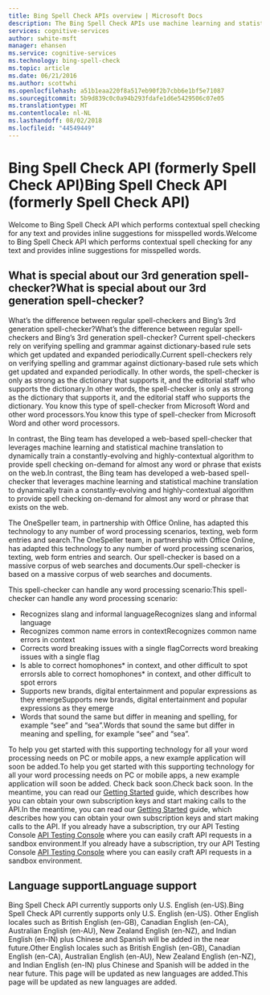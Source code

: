 ```yaml
---
title: Bing Spell Check APIs overview | Microsoft Docs
description: The Bing Spell Check APIs use machine learning and statistical machine translation for contextual spell checking and inline suggestions.
services: cognitive-services
author: swhite-msft
manager: ehansen
ms.service: cognitive-services
ms.technology: bing-spell-check
ms.topic: article
ms.date: 06/21/2016
ms.author: scottwhi
ms.openlocfilehash: a51b1eaa220f8a517eb90f2b7cbb6e1bf5e71087
ms.sourcegitcommit: 5b9d839c0c0a94b293fdafe1d6e5429506c07e05
ms.translationtype: MT
ms.contentlocale: nl-NL
ms.lasthandoff: 08/02/2018
ms.locfileid: "44549449"
---
```

# <a name="bing-spell-check-api-formerly-spell-check-api"></a><span data-ttu-id="c389b-103">Bing Spell Check API (formerly Spell Check API)</span><span class="sxs-lookup"><span data-stu-id="c389b-103">Bing Spell Check API (formerly Spell Check API)</span></span>

<span data-ttu-id="c389b-104">Welcome to Bing Spell Check API which performs contextual spell checking for any text and provides inline suggestions for misspelled words.</span><span class="sxs-lookup"><span data-stu-id="c389b-104">Welcome to Bing Spell Check API which performs contextual spell checking for any text and provides inline suggestions for misspelled words.</span></span>

## <a name="what-is-special-about-our-3rd-generation-spell-checker"></a><span data-ttu-id="c389b-105">What is special about our 3rd generation spell-checker?</span><span class="sxs-lookup"><span data-stu-id="c389b-105">What is special about our 3rd generation spell-checker?</span></span>

<span data-ttu-id="c389b-106">What’s the difference between regular spell-checkers and Bing’s 3rd generation spell-checker?</span><span class="sxs-lookup"><span data-stu-id="c389b-106">What’s the difference between regular spell-checkers and Bing’s 3rd generation spell-checker?</span></span> <span data-ttu-id="c389b-107">Current spell-checkers rely on verifying spelling and grammar against dictionary-based rule sets which get updated and expanded periodically.</span><span class="sxs-lookup"><span data-stu-id="c389b-107">Current spell-checkers rely on verifying spelling and grammar against dictionary-based rule sets which get updated and expanded periodically.</span></span> <span data-ttu-id="c389b-108">In other words, the spell-checker is only as strong as the dictionary that supports it, and the editorial staff who supports the dictionary.</span><span class="sxs-lookup"><span data-stu-id="c389b-108">In other words, the spell-checker is only as strong as the dictionary that supports it, and the editorial staff who supports the dictionary.</span></span> <span data-ttu-id="c389b-109">You know this type of spell-checker from Microsoft Word and other word processors.</span><span class="sxs-lookup"><span data-stu-id="c389b-109">You know this type of spell-checker from Microsoft Word and other word processors.</span></span>

<span data-ttu-id="c389b-110">In contrast, the Bing team has developed a web-based spell-checker that leverages machine learning and statistical machine translation to dynamically train a constantly-evolving and highly-contextual algorithm to provide spell checking on-demand for almost any word or phrase that exists on the web.</span><span class="sxs-lookup"><span data-stu-id="c389b-110">In contrast, the Bing team has developed a web-based spell-checker that leverages machine learning and statistical machine translation to dynamically train a constantly-evolving and highly-contextual algorithm to provide spell checking on-demand for almost any word or phrase that exists on the web.</span></span>

<span data-ttu-id="c389b-111">The OneSpeller team, in partnership with Office Online, has adapted this technology to any number of word processing scenarios, texting, web form entries and search.</span><span class="sxs-lookup"><span data-stu-id="c389b-111">The OneSpeller team, in partnership with Office Online, has adapted this technology to any number of word processing scenarios, texting, web form entries and search.</span></span> <span data-ttu-id="c389b-112">Our spell-checker is based on a massive corpus of web searches and documents.</span><span class="sxs-lookup"><span data-stu-id="c389b-112">Our spell-checker is based on a massive corpus of web searches and documents.</span></span>

<span data-ttu-id="c389b-113">This spell-checker can handle any word processing scenario:</span><span class="sxs-lookup"><span data-stu-id="c389b-113">This spell-checker can handle any word processing scenario:</span></span>
*   <span data-ttu-id="c389b-114">Recognizes slang and informal language</span><span class="sxs-lookup"><span data-stu-id="c389b-114">Recognizes slang and informal language</span></span>
*   <span data-ttu-id="c389b-115">Recognizes common name errors in context</span><span class="sxs-lookup"><span data-stu-id="c389b-115">Recognizes common name errors in context</span></span>
*   <span data-ttu-id="c389b-116">Corrects word breaking issues with a single flag</span><span class="sxs-lookup"><span data-stu-id="c389b-116">Corrects word breaking issues with a single flag</span></span>
*   <span data-ttu-id="c389b-117">Is able to correct homophones\* in context, and other difficult to spot errors</span><span class="sxs-lookup"><span data-stu-id="c389b-117">Is able to correct homophones\* in context, and other difficult to spot errors</span></span>
*   <span data-ttu-id="c389b-118">Supports new brands, digital entertainment and popular expressions as they emerge</span><span class="sxs-lookup"><span data-stu-id="c389b-118">Supports new brands, digital entertainment and popular expressions as they emerge</span></span>
*   <span data-ttu-id="c389b-119">Words that sound the same but differ in meaning and spelling, for example “see” and “sea”.</span><span class="sxs-lookup"><span data-stu-id="c389b-119">Words that sound the same but differ in meaning and spelling, for example “see” and “sea”.</span></span>

<span data-ttu-id="c389b-120">To help you get started with this supporting technology for all your word processing needs on PC or mobile apps, a new example application will soon be added.</span><span class="sxs-lookup"><span data-stu-id="c389b-120">To help you get started with this supporting technology for all your word processing needs on PC or mobile apps, a new example application will soon be added.</span></span> <span data-ttu-id="c389b-121">Check back soon.</span><span class="sxs-lookup"><span data-stu-id="c389b-121">Check back soon.</span></span> <span data-ttu-id="c389b-122">In the meantime, you can read our [Getting Started](https://msdn.microsoft.com/en-US/library/mt712546.aspx) guide, which describes how you can obtain your own subscription keys and start making calls to the API.</span><span class="sxs-lookup"><span data-stu-id="c389b-122">In the meantime, you can read our [Getting Started](https://msdn.microsoft.com/en-US/library/mt712546.aspx) guide, which describes how you can obtain your own subscription keys and start making calls to the API.</span></span> <span data-ttu-id="c389b-123">If you already have a subscription, try our API Testing Console [API Testing Console](https://dev.cognitive.microsoft.com/docs/services/56e73033cf5ff80c2008c679/operations/56e73036cf5ff81048ee6727/console) where you can easily craft API requests in a sandbox environment.</span><span class="sxs-lookup"><span data-stu-id="c389b-123">If you already have a subscription, try our API Testing Console [API Testing Console](https://dev.cognitive.microsoft.com/docs/services/56e73033cf5ff80c2008c679/operations/56e73036cf5ff81048ee6727/console) where you can easily craft API requests in a sandbox environment.</span></span>

## <a name="language-support"></a><span data-ttu-id="c389b-124">Language support</span><span class="sxs-lookup"><span data-stu-id="c389b-124">Language support</span></span>

<span data-ttu-id="c389b-125">Bing Spell Check API currently supports only U.S. English (en-US).</span><span class="sxs-lookup"><span data-stu-id="c389b-125">Bing Spell Check API currently supports only U.S. English (en-US).</span></span> <span data-ttu-id="c389b-126">Other English locales such as British English (en-GB), Canadian English (en-CA), Australian English (en-AU), New Zealand English (en-NZ), and Indian English (en-IN) plus Chinese and Spanish will be added in the near future.</span><span class="sxs-lookup"><span data-stu-id="c389b-126">Other English locales such as British English (en-GB), Canadian English (en-CA), Australian English (en-AU), New Zealand English (en-NZ), and Indian English (en-IN) plus Chinese and Spanish will be added in the near future.</span></span> <span data-ttu-id="c389b-127">This page will be updated as new languages are added.</span><span class="sxs-lookup"><span data-stu-id="c389b-127">This page will be updated as new languages are added.</span></span>
